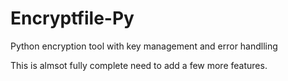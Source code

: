 # Encryptfile-Py

Python encryption tool with key management and error handlling 

This is almsot fully complete need to add a few more features.



